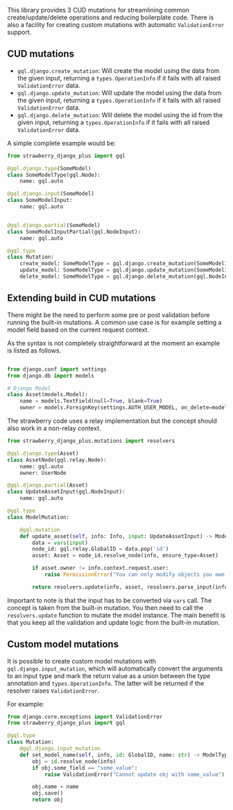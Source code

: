 This library provides 3 CUD mutations for streamlining common create/update/delete operations and reducing boilerplate code.
There is also a facility for creating custom mutations with automatic `ValidationError` support.

## CUD mutations

- `gql.django.create_mutation`: Will create the model using the data from the given input,
  returning a `types.OperationInfo` if it fails with all raised `ValidationError` data.
- `gql.django.update_mutation`: Will update the model using the data from the given input,
  returning a `types.OperationInfo` if it fails with all raised `ValidationError` data.
- `gql.django.delete_mutation`: Will delete the model using the id from the given input,
  returning a `types.OperationInfo` if it fails with all raised `ValidationError` data.

A simple complete example would be:

```python
from strawberry_django_plus import gql

@gql.django.type(SomeModel)
class SomeModelType(gql.Node):
    name: gql.auto

@gql.django.input(SomeModel)
class SomeModelInput:
    name: gql.auto


@gql.django.partial(SomeModel)
class SomeModelInputPartial(gql.NodeInput):
    name: gql.auto

@gql.type
class Mutation:
    create_model: SomeModelType = gql.django.create_mutation(SomeModelInput)
    update_model: SomeModelType = gql.django.update_mutation(SomeModelInputPartial)
    delete_model: SomeModelType = gql.django.delete_mutation(gql.NodeInput)
```

## Extending build in CUD mutations

There might be the need to perform some pre or post validation before running the built-in mutations. A common use case is for example setting a model field based on the current request context.

As the syntax is not completely straightforward at the moment an example is listed as follows.

```python

from django.conf import settings
from django.db import models

# Django Model
class Asset(models.Model):
    name = models.TextField(null=True, blank=True)
    owner = models.ForeignKey(settings.AUTH_USER_MODEL, on_delete=models.CASCADE, null=True, blank=True)

```

The strawberry code uses a relay implementation but the concept should also work in a non-relay context.

```python
from strawberry_django_plus.mutations import resolvers

@gql.django.type(Asset)
class AssetNode(gql.relay.Node):
    name: gql.auto
    owner: UserNode

@gql.django.partial(Asset)
class UpdateAssetInput(gql.NodeInput):
    name: gql.auto

@gql.type
class ModelMutation:

    @gql.mutation
    def update_asset(self, info: Info, input: UpdateAssetInput) -> ModelNode:
        data = vars(input)
        node_id: gql.relay.GlobalID = data.pop('id')
        asset: Asset = node_id.resolve_node(info, ensure_type=Asset)

        if asset.owner != info.context.request.user:
            raise PermissionError("You can only modify objects you own.")

        return resolvers.update(info, asset, resolvers.parse_input(info, data))
```

Important to note is that the input has to be converted via `vars` call. The concept is taken from the built-in mutation. You then need to call the `resolvers.update` function to mutate the model instance. The main benefit is that you keep all the validation and update logic from the built-in mutation.

## Custom model mutations

It is possible to create custom model mutations with `gql.django.input_mutation`, which will
automatically convert the arguments to an input type and mark the return value as a union
between the type annotation and `types.OperationInfo`. The latter will be returned if
the resolver raises `ValidationError`.

For example:

```python
from django.core.exceptions import ValidationError
from strawberry_django_plus import gql

@gql.type
class Mutation:
    @gql.django.input_mutation
    def set_model_name(self, info, id: GlobalID, name: str) -> ModelType:
        obj = id.resolve_node(info)
        if obj.some_field == "some_value":
            raise ValidationError("Cannot update obj with some_value")

        obj.name = name
        obj.save()
        return obj
```
